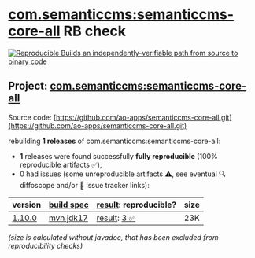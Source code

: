 [com.semanticcms:semanticcms-core-all](https://central.sonatype.com/artifact/com.semanticcms/semanticcms-core-all/versions) RB check
=======

[![Reproducible Builds](https://reproducible-builds.org/images/logos/rb.svg) an independently-verifiable path from source to binary code](https://reproducible-builds.org/)

## Project: [com.semanticcms:semanticcms-core-all](https://central.sonatype.com/artifact/com.semanticcms/semanticcms-core-all/versions)

Source code: [https://github.com/ao-apps/semanticcms-core-all.git](https://github.com/ao-apps/semanticcms-core-all.git)

rebuilding **1 releases** of com.semanticcms:semanticcms-core-all:
- **1** releases were found successfully **fully reproducible** (100% reproducible artifacts :white_check_mark:),
- 0 had issues (some unreproducible artifacts :warning:, see eventual :mag: diffoscope and/or :memo: issue tracker links):

| version | [build spec](/BUILDSPEC.md) | [result](https://reproducible-builds.org/docs/jvm/): reproducible? | size |
| -- | --------- | ------ | -- |
| [1.10.0](https://central.sonatype.com/artifact/com.semanticcms/semanticcms-core-all/1.10.0/pom) | [mvn jdk17](semanticcms-core-all-1.10.0.buildspec) | [result](semanticcms-core-all-1.10.0.buildinfo): [3 :white_check_mark: ](semanticcms-core-all-1.10.0.buildcompare) | 23K |

<i>(size is calculated without javadoc, that has been excluded from reproducibility checks)</i>
